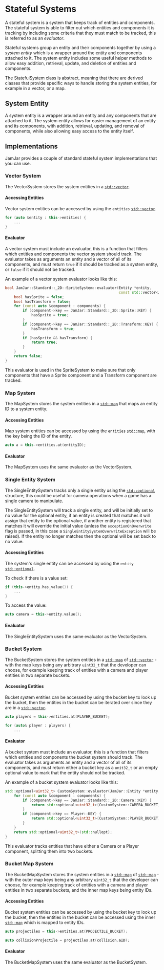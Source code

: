 # Stateful Systems

A stateful system is a system that keeps track of entities and components. The stateful system is able to filter
out which entities and components it is tracking by including some criteria that they must match to be tracked, this
is referred to as an *evaluator*.

Stateful systems group an entity and their components together by using a *system entity* which is a wrapper around
the entity and components attached to it. The system entity includes some useful helper methods to allow easy
addition, retrieval, update, and deletion of entities and components.

The StatefulSystem class is abstract, meaning that there are derived classes that provide specific ways to handle
storing the system entities, for example in a vector, or a map.

## System Entity

A system entity is a wrapper around an entity and any components that are attached to it. The system entity allows
for easier management of an entity and its components, with addition, retrieval, updating, and removal of components,
while also allowing easy access to the entity itself.

## Implementations

JamJar provides a couple of standard stateful system implementations that you can use.

### Vector System

The VectorSystem stores the system entities in a [`std::vector`](https://www.cplusplus.com/reference/vector/vector/).

#### Accessing Entities

Vector system entities can be accessed by using the `entities`
[`std::vector`](https://www.cplusplus.com/reference/vector/vector/).


```c++
for (auto &entity : this->entities) {
    ...
}
```

#### Evaluator

A vector system must include an evaluator, this is a function that filters which entities and components the
vector system should track. The evaluator takes as arguments an entity and a vector of all of its components, and
must return `true` if it should be tracked as a system entity, or `false` if it should not be tracked.

An example of a vector system evaluator looks like this:

```c++
bool JamJar::Standard::_2D::SpriteSystem::evaluator(Entity *entity,
                                                    const std::vector<JamJar::Component *> &components) {
    bool hasSprite = false;
    bool hasTransform = false;
    for (const auto &component : components) {
        if (component->key == JamJar::Standard::_2D::Sprite::KEY) {
            hasSprite = true;
        }
        if (component->key == JamJar::Standard::_2D::Transform::KEY) {
            hasTransform = true;
        }
        if (hasSprite && hasTransform) {
            return true;
        }
    }
    return false;
}
```

This evaluator is used in the SpriteSystem to make sure that only components that have a Sprite component and a
Transform component are tracked.

### Map System

The MapSystem stores the system entities in a [`std::map`](https://www.cplusplus.com/reference/map/map/) that maps an
entity ID to a system entity.

#### Accessing Entities

Map system entities can be accessed by using the `entities` [`std::map`](https://www.cplusplus.com/reference/map/map/),
with the key being the ID of the entity.

```c++
auto a = this->entities.at(entityID);
```

#### Evaluator

The MapSystem uses the same evaluator as the VectorSystem.

### Single Entity System

The SingleEntitySystem tracks only a single entity using the
[`std::optional`](https://en.cppreference.com/w/cpp/utility/optional) structure, this could be useful for camera
operations when a game has a single camera to manipulate.

The SingleEntitySystem will track a single entity, and will be initially set to no value for the optional entity, if
an entity is created that matches it will assign that entity to the optional value, if another entity is registered
that matches it will override the initial value (unless the `exceptionOnOverwrite` flag is passed, in this case a
`SingleEntitySystemOverwriteException` will be raised). If the entity no longer matches then the optional will be
set back to no value.

#### Accessing Entities

The system's single entity can be accessed by using the `entity`
[`std::optional`](https://en.cppreference.com/w/cpp/utility/optional).

To check if there is a value set:

```c++
if (this->entity.has_value()) {
    ...
}
```

To access the value:

```c++
auto camera = this->entity.value();
```

#### Evaluator

The SingleEntitySystem uses the same evaluator as the VectorSystem.

### Bucket System

The BucketSystem stores the system entities in a [`std::map`](https://www.cplusplus.com/reference/map/map/) of
[`std::vector`](https://www.cplusplus.com/reference/vector/vector/) - with the map keys being any arbitrary `uint32_t`
that the developer can choose, for example keeping track of entities with a camera and player entities in two separate
buckets.

#### Accessing Entities

Bucket system entities can be accessed by using the bucket key to look up the bucket, then the entities in the bucket
can be iterated over since they are in a [`std::vector`](https://www.cplusplus.com/reference/vector/vector/).

```c++
auto players = this->entities.at(PLAYER_BUCKET);

for (auto& player : players) {
    ...
```

#### Evaluator

A bucket system must include an evaluator, this is a function that filters which entities and components the
bucket system should track. The evaluator takes as arguments an entity and a vector of all of its components, and
must return either a bucket key as a `unit32_t` or an empty optional value to mark that the entity should not be
tracked.

An example of a bucket system evaluator looks like this:

```c++
std::optional<uint32_t> CustomSystem::evaluator(JamJar::Entity *entity, const std::vector<JamJar::Component *> &components) {
    for (const auto &component : components) {
        if (component->key == JamJar::Standard::_2D::Camera::KEY) {
            return std::optional<uint32_t>(CustomSystem::CAMERA_BUCKET);
        }
        if (component->key == Player::KEY) {
            return std::optional<uint32_t>(CustomSystem::PLAYER_BUCKET);
        }
    }
    return std::optional<uint32_t>(std::nullopt);
}
```

This evaluator tracks entities that have either a Camera or a Player component, splitting them into two buckets.

### Bucket Map System

The BucketMapSystem stores the system entities in a [`std::map`](https://www.cplusplus.com/reference/map/map/) of
[`std::map`](https://www.cplusplus.com/reference/map/map/) - with the outer map keys being any arbitrary `uint32_t`
that the developer can choose, for example keeping track of entities with a camera and player entities in two separate
buckets, and the inner map keys being entity IDs.

#### Accessing Entities

Bucket system entities can be accessed by using the bucket key to look up the bucket, then the entities in the bucket
can be accessed using the inner [`std::map`](https://www.cplusplus.com/reference/map/map/) which is mapped to entity
IDs.

```c++
auto projectiles = this->entities.at(PROJECTILE_BUCKET);

auto collisionProjectile = projectiles.at(collision.aID);
```

#### Evaluator

The BucketMapSystem uses the same evaluator as the BucketSystem.
